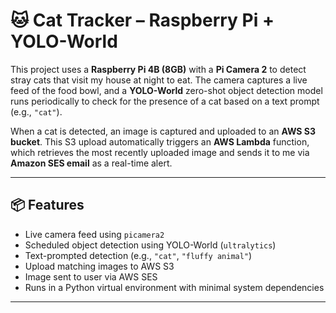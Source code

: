 # 🐱 Cat Tracker – Raspberry Pi + YOLO-World

This project uses a **Raspberry Pi 4B (8GB)** with a **Pi Camera 2** to detect stray cats that visit my house at night to eat. The camera captures a live feed of the food bowl, and a **YOLO-World** zero-shot object detection model runs periodically to check for the presence of a cat based on a text prompt (e.g., `"cat"`).

When a cat is detected, an image is captured and uploaded to an **AWS S3 bucket**. This S3 upload automatically triggers an **AWS Lambda** function, which retrieves the most recently uploaded image and sends it to me via **Amazon SES email** as a real-time alert.


---

## 📦 Features

- Live camera feed using `picamera2`
- Scheduled object detection using YOLO-World (`ultralytics`)
- Text-prompted detection (e.g., `"cat"`, `"fluffy animal"`)
- Upload matching images to AWS S3
- Image sent to user via AWS SES 
- Runs in a Python virtual environment with minimal system dependencies

---
